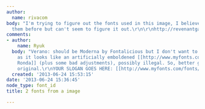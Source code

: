 ```yaml
---
author:
  name: rivacom
body: "I'm trying to figure out the fonts used in this image, I believe i've seen
  them before but can't seem to figure it out.\r\n\r\nhttp://revenantgaming.com/forum/images/verano/misc/logo.png\r\n[img:sites/default/files/old-images/logo_4321.png]"
comments:
- author:
    name: Ryuk
  body: "Verano: should be Moderna by Fontalicious but I don't want to link to it
    as it looks like an artificially emboldened [[http://www.myfonts.com/fonts/itc/ronda|ITC
    Ronda]] (plus some bad adjustments), possibly illegal. So, better go with the
    original.\r\nYOUR SLOGAN GOES HERE: [[http://www.myfonts.com/fonts/paratype/magistral|Magistral]]"
  created: '2013-06-24 15:53:15'
date: '2013-06-24 15:36:45'
node_type: font_id
title: 2 fonts from a image

---
```

